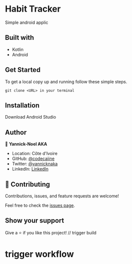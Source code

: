 # Habit Tracker
Simple android applic


## Built with 

- Kotlin
- Android


## Get Started

To get a local copy up and running follow these simple steps.
   ```
   git clone <URL> in your terminal
   ```

## Installation
Download Android Studio

## Author

👤 **Yannick-Noel AKA**

- Location: Côte d'Ivoire
- GitHub: [@codecaiine](https://github.com/codecaiine)
- Twitter: [@yannicknaka](https://twitter.com/yannicknaka)
- LinkedIn: [LinkedIn](https://www.linkedin.com/in/yannick-no%C3%ABl-aka/)

## 🤝 Contributing

Contributions, issues, and feature requests are welcome!

Feel free to check the [issues page](https://github.com/codecaiine/HabitTracker/issues).

## Show your support

Give a ⭐️ if you like this project!
// trigger build
# trigger workflow
